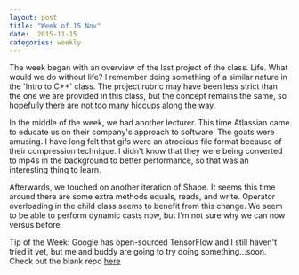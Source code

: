 ```yaml
---
layout: post
title: "Week of 15 Nov"
date:  2015-11-15
categories: weekly
---
```

The week began with an overview of the last project of the class. Life. What would we do without life? I remember doing something of a similar nature in the 'Intro to C++' class. The project rubric may have been less strict than the one we are provided in this class, but the concept remains the same, so hopefully there are not too many hiccups along the way.

In the middle of the week, we had another lecturer. This time Atlassian came to educate us on their company's approach to software. The goats were amusing. I have long felt that gifs were an atrocious file format because of their compression technique. I didn't know that they were being converted to mp4s in the background to better performance, so that was an interesting thing to learn.

Afterwards, we touched on another iteration of Shape. It seems this time around there are some extra methods equals, reads, and write. Operator overloading in the child class seems to benefit from this change. We seem to be able to perform dynamic casts now, but I'm not sure why we can now versus before.

Tip of the Week: Google has open-sourced TensorFlow and I still haven't tried it yet, but me and buddy are going to try doing something...soon. Check out the blank repo [here](https://github.com/vicyap/machine-learning)